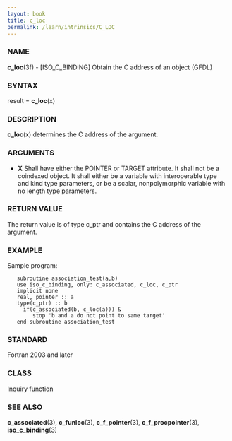 ```yaml
---
layout: book
title: c_loc
permalink: /learn/intrinsics/C_LOC
---
```

### NAME

__c\_loc__(3f) - \[ISO\_C\_BINDING\] Obtain the C address of an object
(GFDL)

### SYNTAX

result = __c\_loc__(x)

### DESCRIPTION

__c\_loc__(x) determines the C address of the argument.

### ARGUMENTS

  - __X__
    Shall have either the POINTER or TARGET attribute. It shall not be a
    coindexed object. It shall either be a variable with interoperable
    type and kind type parameters, or be a scalar, nonpolymorphic
    variable with no length type parameters.

### RETURN VALUE

The return value is of type c\_ptr and contains the C address of the
argument.

### EXAMPLE

Sample program:

```
   subroutine association_test(a,b)
   use iso_c_binding, only: c_associated, c_loc, c_ptr
   implicit none
   real, pointer :: a
   type(c_ptr) :: b
     if(c_associated(b, c_loc(a))) &
        stop 'b and a do not point to same target'
   end subroutine association_test
```

### STANDARD

Fortran 2003 and later

### CLASS

Inquiry function

### SEE ALSO

__c\_associated__(3), __c\_funloc__(3), __c\_f\_pointer__(3),
__c\_f\_procpointer__(3), __iso\_c\_binding__(3)
